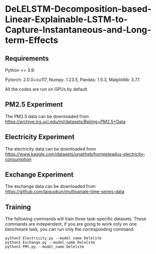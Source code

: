 # DeLELSTM-Decomposition-based-Linear-Explainable-LSTM-to-Capture-Instantaneous-and-Long-term-Effects
## Requirements
Python == 3.9.

Pytorch: 2.0.0+cu117, Numpy: 1.23.5, Pandas: 1.5.3, Matplotlib: 3.7.1

All the codes are run on GPUs by default.

## PM2.5 Experiment
The PM2.5 data can be downloaded from https://archive.ics.uci.edu/ml/datasets/Beijing+PM2.5+Data

## Electricity Experiment
The electricity data can be downloaded from https://www.kaggle.com/datasets/unajtheb/homesteadus-electricity-consumption

## Exchange Experiment 
The exchange data can be downloaded from https://github.com/laiguokun/multivariate-time-series-data

## Training 
The following commands will train three task-specific datasets. These commands are independent, if you are going to work only on one benchmark task, you can run only the corresponding command.

```
python3 Electricity.py --model_name Delelstm
python3 Exchange.py --model_name Delelstm
python3 PMt.py --model_name Delelstm
```
